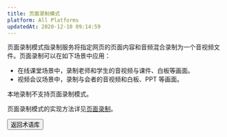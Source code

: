 ```yaml
---
title: 页面录制模式
platform: All Platforms
updatedAt: 2020-12-10 09:14:59
---
```


页面录制模式指录制服务将指定网页的页面内容和音频混合录制为一个音视频文件。页面录制可以在如下场景中应用：

- 在线课堂场景中，录制老师和学生的音视频与课件、白板等画面。
- 视频会议场景中，录制与会者的音视频和白板、PPT 等画面。

<div class="alert note">本地录制不支持页面录制模式。</div>

页面录制模式的实现方法详见[页面录制](/cn/cloud-recording/cloud_recording_webpage_mode)。

<a href="./terms"><button>返回术语库</button></a>
